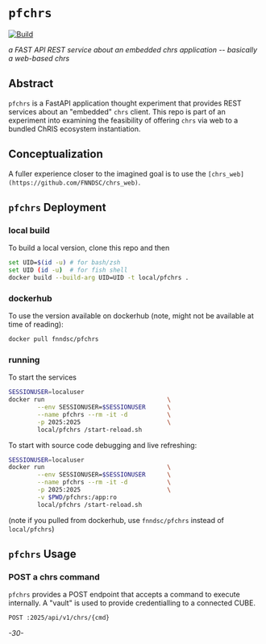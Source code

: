 # `pfchrs`

[![Build](https://github.com/FNNDSC/pfchrs/actions/workflows/build.yml/badge.svg)](https://github.com/FNNDSC/pfchrs/actions/workflows/build.yml)

*a FAST API REST service about an embedded chrs application -- basically a web-based chrs*

## Abstract

`pfchrs` is a FastAPI application thought experiment that provides REST services about an "embedded" `chrs` client. This repo is part of an experiment into examining the feasibility of offering `chrs` via web to a bundled ChRIS ecosystem instantiation.


## Conceptualization

A fuller experience closer to the imagined goal is to use the `[chrs_web](https://github.com/FNNDSC/chrs_web)`.


## `pfchrs` Deployment

### local build

To build a local version, clone this repo and then

```bash
set UID=$(id -u) # for bash/zsh
set UID (id -u)  # for fish shell
docker build --build-arg UID=UID -t local/pfchrs .
```

### dockerhub

To use the version available on dockerhub (note, might not be available at time of reading):

```bash
docker pull fnndsc/pfchrs
```

### running

To start the services

```bash
SESSIONUSER=localuser
docker run                                  \
        --env SESSIONUSER=$SESSIONUSER      \
        --name pfchrs --rm -it -d           \
        -p 2025:2025                        \
        local/pfchrs /start-reload.sh
```

To start with source code debugging and live refreshing:

```bash
SESSIONUSER=localuser
docker run                                  \
        --env SESSIONUSER=$SESSIONUSER      \
        --name pfchrs --rm -it -d           \
        -p 2025:2025                        \
        -v $PWD/pfchrs:/app:ro
        local/pfchrs /start-reload.sh
```

(note if you pulled from dockerhub, use `fnndsc/pfchrs` instead of `local/pfchrs`)

## `pfchrs` Usage

### POST a chrs command

`pfchrs` provides a POST endpoint that accepts a command to execute internally. A "vault" is used to provide credentialling to a connected CUBE.

```html
POST :2025/api/v1/chrs/{cmd}
```


_-30-_
